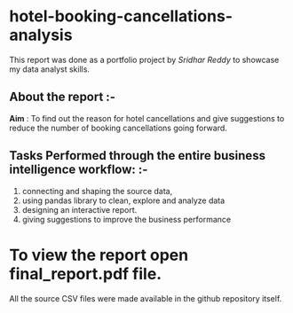 # hotel-booking-cancellations-analysis

This report was done as a portfolio project by *Sridhar Reddy* to showcase my data analyst skills.

## About the report :-

**Aim** : To find out the reason for hotel cancellations and give suggestions to reduce the number of booking cancellations going forward.



## Tasks Performed through the entire business intelligence workflow: :-

1) connecting and shaping the source data, 
2) using pandas library to clean, explore and analyze data
3) designing an interactive report. 
4) giving suggestions to improve the business performance

# To view the report open final_report.pdf file.


All the source CSV files were made available in the github repository itself. 

